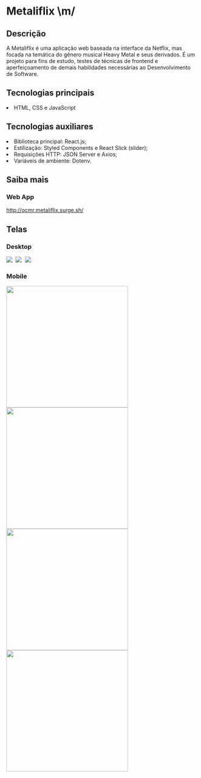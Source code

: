 # Metaliflix \m/

## Descrição
A Metaliflix é uma aplicação web baseada na interface da Netflix, mas focada na temática do gênero musical Heavy Metal e seus derivados. É um projeto para fins de estudo, testes de técnicas de frontend e aperfeiçoamento de demais habilidades necessárias ao Desenvolvimento de Software.

## Tecnologias principais
<li>HTML, CSS e JavaScript</li>     

## Tecnologias auxiliares
<li>Biblioteca principal: React.js;</li>
<li>Estilização: Styled Components e React Slick (slider);</li> 
<li>Requisições HTTP: JSON Server e Axios;</li> 
<li>Variáveis de ambiente: Dotenv.</li>

## Saiba mais

### Web App
http://ocmr.metaliflix.surge.sh/

## Telas

### Desktop
<kbd>
<img src='https://user-images.githubusercontent.com/55052153/90803097-a1a10680-e2ee-11ea-81e8-fb057042253a.png' width='auto' heigth='406' align-self='center'>
<img src='https://user-images.githubusercontent.com/55052153/90803468-2855e380-e2ef-11ea-9640-0eea0dfe4b9a.png' width='auto' heigth='406' align-self='center'>
<img src='https://user-images.githubusercontent.com/55052153/90808670-c8fbd180-e2f6-11ea-91d4-aa41246d7eeb.png' width='auto' heigth='406' align-self='center'>
</kbd>

### Mobile
<kbd>
<img src='https://user-images.githubusercontent.com/55052153/90809122-648d4200-e2f7-11ea-9607-23a0603d150e.png' width='320' heigth='auto' display='inline'>
<img src='https://user-images.githubusercontent.com/55052153/90809175-75d64e80-e2f7-11ea-91b0-72c523eb85c5.png' width='320' heigth='auto' display='inline'>
<img src='https://user-images.githubusercontent.com/55052153/90809224-88e91e80-e2f7-11ea-8528-a1c492940e91.png' width='320' heigth='auto' display='inline'>
<img src='https://user-images.githubusercontent.com/55052153/90810314-242ec380-e2f9-11ea-99ba-6f89971be30b.png' width='320' heigth='auto' display='inline'>
</kbd>
